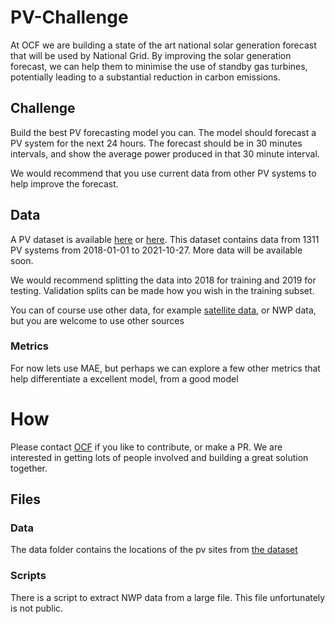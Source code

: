 # PV-Challenge

At OCF we are building a state of the art national solar generation forecast that will be used by National Grid.
By improving the solar generation forecast, we can help them to minimise the use of standby gas turbines,
potentially leading to a substantial reduction in carbon emissions.

## Challenge

Build the best PV forecasting model you can.
The model should forecast a PV system for the next 24 hours. The forecast should be in 30 minutes intervals, and show the average power produced in that 30 minute interval. 

We would recommend that you use current data from other PV systems to help improve the forecast.

## Data

A PV dataset is available [here](https://huggingface.co/datasets/openclimatefix/uk_pv)
or [here](https://console.cloud.google.com/marketplace/product/bigquery-public-data/eumetsat-seviri-rss-hrv-uk).
This dataset contains data from 1311 PV systems from 2018-01-01 to 2021-10-27. More data will be available soon.

We would recommend splitting the data into 2018 for training and 2019 for testing.
Validation splits can be made how you wish in the training subset.

You can of course use other data, for example
[satellite data](https://huggingface.co/datasets/openclimatefix/eumetsat_uk_hrv), or NWP data,
but you are welcome to use other sources

### Metrics

For now lets use MAE, but perhaps we can explore a few other metrics that help differentiate
a excellent model, from a good model

# How

Please contact [OCF](info@openclimatefix.org) if you like to contribute, or make a PR.
We are interested in getting lots of people involved and building a great solution together.


## Files

### Data

The data folder contains the locations of the pv sites from [the dataset](https://huggingface.co/datasets/openclimatefix/uk_pv)

### Scripts

There is a script to extract NWP data from a large file. This file unfortunately is not public. 
